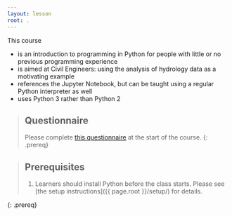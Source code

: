 ```yaml
---
layout: lesson
root: .
---
```


This course
- is an introduction to programming in Python
for people with little or no previous programming experience
- is aimed at Civil Engineers: using the analysis of hydrology data as a motivating example
- references the Jupyter Notebook,
but can be taught using a regular Python interpreter as well
- uses Python 3 rather than Python 2


> ## Questionnaire
> Please complete [this questionnaire](https://forms.office.com/e/WBBt2Lftc5) at the start of the course.
{: .prereq}

<!-- > ## Accompanying resources (KD4014 Northumbria course)
> The presentation which accompanies this website can be found [here](https://lucydot.github.io/slides/2022_KD4014/). The checklist tool for monitoring your progress in the course can be found [here](https://github.com/lucydot/KD4014-Checklist). The Code Quality mark scheme is [here](https://lucydot.github.io/python_novice/files/CodeQuality.pdf).
{: .prereq} -->


> ## Prerequisites
> 1. Learners should install Python before the class starts.
>    Please see [the setup instructions]({{ page.root }}/setup/)
>    for details.
>
<!-- > 2. Learners should download the data before class.
>    Please see [the setup instructions]({{page.root}}/setup/)
>    for details. -->
>  
{: .prereq}
